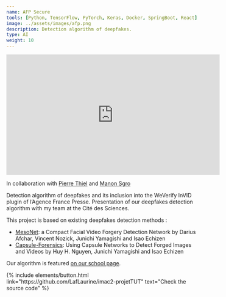 ```yaml
---
name: AFP Secure
tools: [Python, TensorFlow, PyTorch, Keras, Docker, SpringBoot, React]
image: ../assets/images/afp.png
description: Detection algorithm of deepfakes.
type: AI
weight: 10
---
```


<iframe width="560" height="315" src="https://www.youtube.com/embed/ilsW5fp94ng" title="AFP secure" frameborder="0" allow="accelerometer; autoplay; clipboard-write; encrypted-media; gyroscope; picture-in-picture" allowfullscreen></iframe>

<p>In collaboration with <a href="https://github.com/piptouque" target="_blank">Pierre Thiel</a> and <a href="https://github.com/ManonSgro" target="_blank">Manon Sgro</a></p>

Detection algorithm of deepfakes and its inclusion into the WeVerify InVID plugin of l’Agence France Presse. Presentation of our deepfakes detection algorithm with my team at the Cité des Sciences.

This project is based on existing deepfakes detection methods  : 
- <a href="https://arxiv.org/pdf/1809.00888.pdf" target="_blank">MesoNet</a>: a Compact Facial Video Forgery Detection Network by Darius Afchar, Vincent Nozick, Junichi Yamagishi and Isao Echizen
- <a href="https://arxiv.org/pdf/1810.11215.pdf" target="_blank">Capsule-Forensics</a>: Using Capsule Networks to Detect Forged Images and Videos by Huy H. Nguyen, Junichi Yamagishi and Isao Echizen

Our algorithm is featured <a href="https://www.ingenieur-imac.fr/realisations/afp-secure" target="_blank">on our school page</a>.

<p class="text-center">
{% include elements/button.html link="https://github.com/LafLaurine/imac2-projetTUT" text="Check the source code" %}
</p>

